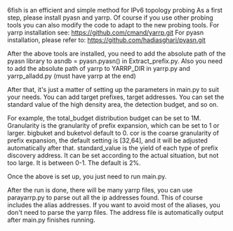 6fish is an efficient and simple method for IPv6 topology probing
As a first step, please install pyasn and yarrp. Of course if you use other probing tools you can also modify the code to adapt to the new probing tools.
For yarrp installation see: https://github.com/cmand/yarrp.git
For pyasn installation, please refer to: https://github.com/hadiasghari/pyasn.git

After the above tools are installed, you need to add the absolute path of the pyasn library to asndb = pyasn.pyasn() in Extract_prefix.py. 
Also you need to add the absolute path of yarrp to YARRP_DIR in yarrp.py and yarrp_alladd.py (must have yarrp at the end)

After that, it's just a matter of setting up the parameters in main.py to suit your needs. You can add target prefixes, target addresses.
You can set the standard value of the high density area, the detection budget, and so on.

For example, the total_budget distribution budget can be set to 1M.
Granularity is the granularity of prefix expansion, which can be set to 1 or larger.
bigbuket and buketvol default to 0.
cor is the coarse granularity of prefix expansion, the default setting is [32,64], and it will be adjusted automatically after that.
standard_value is the yield of each type of prefix discovery address. 
It can be set according to the actual situation, but not too large. It is between 0-1. The default is 2%.

Once the above is set up, you just need to run main.py.


After the run is done, there will be many yarrp files, you can use parayarrp.py to parse out all the ip addresses found. This of course includes the alias addresses. If you want to avoid most of the aliases, you don't need to parse the yarrp files. The address file is automatically output after main.py finishes running.
